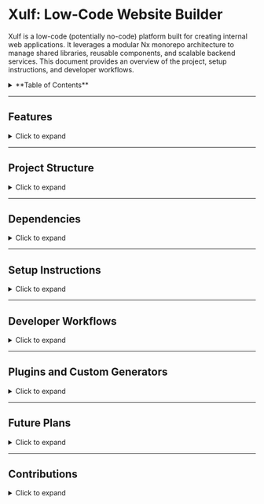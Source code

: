 
# **Xulf: Low-Code Website Builder**

Xulf is a low-code (potentially no-code) platform built for creating internal web applications. It leverages a modular Nx monorepo architecture to manage shared libraries, reusable components, and scalable backend services. This document provides an overview of the project, setup instructions, and developer workflows.

<details>
<summary>**Table of Contents**</summary>

1. [Features](#features)
2. [Project Structure](#project-structure)
3. [Dependencies](#dependencies)
4. [Setup Instructions](#setup-instructions)
5. [Developer Workflows](#developer-workflows)
    - [Generate a New Shared Component](#1-generate-a-new-shared-component)
    - [Create a New Library](#2-create-a-new-library)
    - [Create a New App](#3-create-a-new-app)
    - [Run Tests](#4-run-tests)
    - [Build for Production](#5-build-for-production)
    - [Reset and Clear Cache](#6-reset-and-clear-cache)
6. [Plugins and Custom Generators](#plugins-and-custom-generators)
7. [Future Plans](#future-plans)
8. [Contributions](#contributions)

</details>

---

## **Features**
<details>
<summary>Click to expand</summary>

1. **Monorepo Architecture**:
   - Built with **Nx** for modularity, efficient builds, and clear dependency management.
   - Centralized libraries and components to enable reuse across projects.

2. **Frontend Framework**:
   - Utilizes **React** and **Next.js** for generating web applications with server-side rendering (SSR) and static site generation (SSG).

3. **Styling Options**:
   - Supports **Emotion**, **Mantine**, **MUI Joy**, and **styled-components** for component-level styling.

4. **Testing and Quality**:
   - Comprehensive unit testing with **Jest** and **Testing Library**.
   - End-to-end testing with **Cypress** and **Playwright**.

5. **Tooling**:
   - Enhanced development experience with **TypeScript**, **ESLint**, and **Prettier**.
   - Component and story management using **Storybook**.

6. **Future Plans**:
   - Transition to a visual, drag-and-drop UI builder.
   - Add reusable backend services for authentication, file storage, and data management.
   - Store built sites as json to generate the save file for a site.

</details>

---

## **Project Structure**
<details>
<summary>Click to expand</summary>

The monorepo is organized as follows:
- **Apps**: Contains individual web applications generated by Xulf.
- **Libs**: Houses reusable libraries, components, and services.

Key libraries and components include:
- `libs/ui`: Shared UI components like the `FloatingNavBar` and `ThemeContext`.
- `libs/shared-backend`: (Planned) Backend services for authentication, logging, and CRUD operations.

</details>

---

## **Dependencies**
<details>
<summary>Click to expand</summary>

### **Core Dependencies**
- Frontend Framework: `React`, `Next.js`
- Styling: `@emotion`, `Mantine`, `MUI Joy`, `styled-components`
- Animations: `framer-motion`
- Email Integration: `emailjs-com`

### **Dev Tools**
- Testing: `Jest`, `Cypress`, `Playwright`
- Build Tools: `Nx`, `Vite`
- Storybook: For component-driven development and UI testing.

</details>

---

## **Setup Instructions**
<details>
<summary>Click to expand</summary>

1. **Install Nx CLI**:
   ```bash
   npm install -g nx
   ```

2. **Clone the Repository**:
   ```bash
   git clone <repo-url>
   cd xulf
   yarn install
   ```

3. **Run the Project**:
   - Start the development server for a specific app:
     ```bash
     nx serve <app-name>
     ```
   - Open the Nx Console for a graphical interface:
     ```bash
     nx graph
     ```

</details>

---

## **Developer Workflows**
<details>
<summary>Click to expand</summary>

### 1. **Generate a New Shared Component**
To create a reusable UI component:
```bash
nx g @nrwl/react:component <component-name> --directory=libs/ui/src/lib/<component-name>
```

Example:
```bash
nx g @nrwl/react:component Button --directory=libs/ui/src/lib
```

### 2. **Create a New Library**
To create a shared library for components, hooks, or services:
```bash
nx g @nrwl/react:library <library-name> --directory=libs
```

Example:
```bash
nx g @nrwl/react:library shared-ui
```

### 3. **Create a New App**
To scaffold a new Next.js app:
```bash
nx g @nx/next:application <app-name>
```

Example:
```bash
nx g @nx/next:application customer-dashboard
```

### 4. **Run Tests**
Run tests for a specific app or library:
```bash
nx test <project-name>
```

Run tests for all affected projects:
```bash
nx affected --target=test
```

### 5. **Build for Production**
Build a project for deployment:
```bash
nx build <project-name>
```

Build all affected projects:
```bash
nx affected --target=build
```

### 6. **Reset and Clear Cache**
If you encounter dependency graph issues, reset the cache:
```bash
nx reset
nx clear-cache
```

</details>

---

## **Plugins and Custom Generators**
<details>
<summary>Click to expand</summary>

### Plugins Used:
- **@nx/next**: For managing Next.js applications.
- **@nx/react**: For React libraries and components.
- **@nx/storybook**: For creating and managing Storybook stories.
- **@nx/cypress** and **@nx/playwright**: For end-to-end and integration testing.
- **@nx/vite**: For bundling and faster builds.

### Custom Generators:
- Preconfigured styles and linter rules for new applications:
  ```json
  "generators": {
    "@nx/next": {
      "application": {
        "style": "@emotion/styled",
        "linter": "eslint"
      }
    },
    "@nx/react": {
      "library": {
        "unitTestRunner": "jest"
      }
    }
  }
  ```

</details>

---

## **Future Plans**
<details>
<summary>Click to expand</summary>

### 1. **Drag-and-Drop UI Builder**
- Develop a visual interface for building apps with real-time previews.

### 2. **Reusable Backend Services**
- Authentication: JWT, OAuth, or SSO support.
- File Storage: AWS S3 or Google Cloud integration.
- CRUD APIs: REST or GraphQL for database operations.
- Logging and Metrics: Centralized service for app telemetry.

### 3. **Unified Deployment**
- Deploy Xulf as a platform for generating and hosting apps dynamically.

</details>

---

## **Contributions**
<details>
<summary>Click to expand</summary>

Contributions are welcome! Feel free to submit pull requests, file issues, or suggest improvements. Together, we can make Xulf a powerful low-code solution for internal web app creation.

For questions, check the [Nx Documentation](https://nx.dev) or reach out to the team.

</details>
